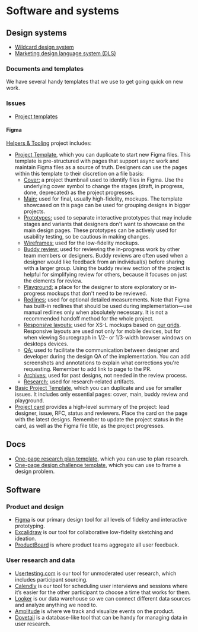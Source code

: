 # Software and systems

## Design systems

- [Wildcard design system](./wildcard_design_system/index.md)
- [Marketing design language system (DLS)](./marketing-dls.md)

### Documents and templates

We have several handy templates that we use to get going quick on new work.

### Issues

- [Project templates](./../software_systems/templates/index.md)

#### Figma

[Helpers & Tooling](https://www.figma.com/files/project/12944215/Helpers-%26-Tooling?fuid=872030793297791611) project includes:

- [Project Template](https://www.figma.com/file/JzufQnpTQtreyfnA3qpmfz/Project-Template), which you can duplicate to start new Figma files. This template is pre-structured with pages that support async work and maintain Figma files as a source of truth. Designers can use the pages within this template to their discretion on a file basis:
  - [Cover:](https://www.figma.com/file/JzufQnpTQtreyfnA3qpmfz/?node-id=0%3A1) a project thumbnail used to identify files in Figma. Use the underlying cover symbol to change the stages (draft, in progress, done, deprecated) as the project progresses.
  - [Main:](https://www.figma.com/file/JzufQnpTQtreyfnA3qpmfz/?node-id=246%3A11) used for final, usually high-fidelity, mockups. The template showcased on this page can be used for grouping designs in bigger projects.
  - [Prototypes:](https://www.figma.com/file/JzufQnpTQtreyfnA3qpmfz/?node-id=262%3A11) used to separate interactive prototypes that may include stages and variants that designers don't want to showcase on the main design pages. These prototypes can be actively used for usability testing, so be cautious in making changes.
  - [Wireframes:](https://www.figma.com/file/JzufQnpTQtreyfnA3qpmfz/?node-id=103%3A3) used for the low-fidelity mockups.
  - [Buddy review:](https://www.figma.com/file/JzufQnpTQtreyfnA3qpmfz/?node-id=260%3A11) used for reviewing the in-progress work by other team members or designers. Buddy reviews are often used when a designer would like feedback from an individual(s) before sharing with a larger group. Using the buddy review section of the project is helpful for simplifying review for others, because it focuses on just the elements for review.
  - [Playground:](https://www.figma.com/file/JzufQnpTQtreyfnA3qpmfz/?node-id=246%3A12) a place for the designer to store exploratory or in-progress mockups that don't need to be reviewed.
  - [Redlines:](https://www.figma.com/file/JzufQnpTQtreyfnA3qpmfz/?node-id=291%3A227) used for optional detailed measurements. Note that Figma has built-in redlines that should be used during implementation—use manual redlines only when absolutely necessary. It is not a recommended handoff method for the whole project.
  - [Responsive layouts:](https://www.figma.com/file/JzufQnpTQtreyfnA3qpmfz/?node-id=302%3A227) used for XS-L mockups based on [our grids](https://www.figma.com/file/8qNcDzOXLj1hcOM76WDPN9/?node-id=914%3A0). Responsive layouts are used not only for mobile devices, but for when viewing Sourcegraph in 1/2– or 1/3-width browser windows on desktops devices.
  - [QA:](https://www.figma.com/file/JzufQnpTQtreyfnA3qpmfz/?node-id=291%3A228) used to facilitate the communication between designer and developer during the design QA of the implementation. You can add screenshots and annotations to explain what corrections you're requesting. Remember to add link to page to the PR.
  - [Archives:](https://www.figma.com/file/JzufQnpTQtreyfnA3qpmfz/?node-id=291%3A229) used for past designs, not needed in the review process.
  - [Research:](https://www.figma.com/file/JzufQnpTQtreyfnA3qpmfz/?node-id=246%3A13) used for research-related artifacts.
- [Basic Project Template](https://www.figma.com/file/YYEGdPNU4zirLS0uWfoYWW/Basic-Project-Template?node-id=0%3A1), which you can duplicate and use for smaller issues. It includes only essential pages: cover, main, buddy review and playground.
- [Project card](https://www.figma.com/file/8qNcDzOXLj1hcOM76WDPN9/🛠Project-Tools?node-id=1%3A203) provides a high-level summary of the project: lead designer, issue, RFC, status and reviewers. Place the card on the page with the latest designs. Remember to update the project status in the card, as well as the Figma file title, as the project progresses.

## Docs

- [One-page research plan template](https://docs.google.com/document/d/1frKMZIT3rPjsvT5w5rkUahR7KiZA8KWTOjAlqIWKnP0/edit#heading=h.g0gjwch98szj), which you can use to plan research.
- [One-page design challenge template](https://docs.google.com/document/d/1sEAZAl4NXTY5R1aklPv70_gg-ASbQDgqy0bT5fnJhoU/edit?usp=sharing), which you can use to frame a design problem.


## Software

### Product and design

- [Figma](https://figma.com) is our primary design tool for all levels of fidelity and interactive prototyping.
- [Excalidraw](https://plus.excalidraw.com) is our tool for collaborative low-fidelity sketching and ideation.
- [ProductBoard](https://sourcegraph.productboard.com) is where product teams aggregate all user feedback.

### User research and data

- [Usertesting.com](https://usertesting.com) is our tool for unmoderated user research, which includes participant sourcing.
- [Calendly](https://calendly.com) is our tool for scheduling user interviews and sessions where it’s easier for the other participant to choose a time that works for them.
- [Looker](http://sourcegraph.looker.com) is our data warehouse so we can connect different data sources and analyze anything we need to.
- [Amplitude](https://analytics.amplitude.com/sourcegraph) is where we track and visualize events on the product.
- [Dovetail](https://dovetailapp.com) is a database-like tool that can be handy for managing data in user research.